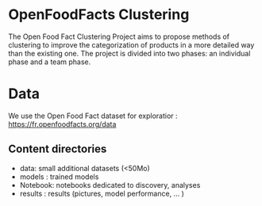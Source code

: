# OpenFoodFacts Clustering

The Open Food Fact Clustering Project aims to propose methods of clustering to improve the categorization of products in a more detailed way than the existing one. The project is divided into two phases: an individual phase and a team phase.

# Data
We use the Open Food Fact dataset for exploratior : https://fr.openfoodfacts.org/data

## Content directories

- data: small additional datasets (<50Mo)
- models : trained models
- Notebook: notebooks dedicated to discovery, analyses
- results : results (pictures, model performance, ... )

